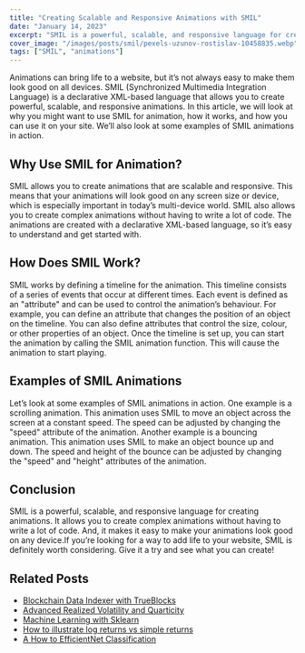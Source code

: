 ```yaml
---
title: "Creating Scalable and Responsive Animations with SMIL"
date: "January 14, 2023"
excerpt: "SMIL is a powerful, scalable, and responsive language for creating animations, making it easy to make your animations look good on any device."
cover_image: "/images/posts/smil/pexels-uzunov-rostislav-10458835.webp"
tags: ["SMIL", "animations"]
---
```


Animations can bring life to a website, but it’s not always easy to make them look good on all
devices. SMIL (Synchronized Multimedia Integration Language) is a declarative XML-based
language that allows you to create powerful, scalable, and responsive animations.
In this article, we will look at why you might want to use SMIL for animation, how it works, and
how you can use it on your site. We’ll also look at some examples of SMIL animations in
action.

## Why Use SMIL for Animation?

SMIL allows you to create animations that are scalable and responsive. This means that
your animations will look good on any screen size or device, which is especially important in
today’s multi-device world.
SMIL also allows you to create complex animations without having to write a lot of code. The
animations are created with a declarative XML-based language, so it’s easy to understand
and get started with.

## How Does SMIL Work?

SMIL works by defining a timeline for the animation. This timeline consists of a series of
events that occur at different times. Each event is defined as an "attribute" and can be used
to control the animation’s behaviour.
For example, you can define an attribute that changes the position of an object on the
timeline. You can also define attributes that control the size, colour, or other properties of an
object.
Once the timeline is set up, you can start the animation by calling the SMIL animation
function. This will cause the animation to start playing.

## Examples of SMIL Animations

Let’s look at some examples of SMIL animations in action.
One example is a scrolling animation. This animation uses SMIL to move an object across
the screen at a constant speed. The speed can be adjusted by changing the "speed"
attribute of the animation.
Another example is a bouncing animation. This animation uses SMIL to make an object
bounce up and down. The speed and height of the bounce can be adjusted by changing the
"speed" and "height" attributes of the animation.

## Conclusion

SMIL is a powerful, scalable, and responsive language for creating animations. It allows you
to create complex animations without having to write a lot of code. And, it makes it easy to
make your animations look good on any device.If you’re looking for a way to add life to your website, SMIL is definitely worth considering.
Give it a try and see what you can create!

## Related Posts

- [Blockchain Data Indexer with TrueBlocks](https://dspyt.com/blockchain-data-indexer-with-trueblocks)
- [Advanced Realized Volatility and Quarticity](https://dspyt.com/advanced-realized-volatility-and-quarticity)
- [Machine Learning with Sklearn](https://dspyt.com/machine-learning-time-series-temperature-data-modeling)
- [How to illustrate log returns vs simple returns](https://dspyt.com/simple-returns-log-return-and-volatility-simple-introduction)
- [A How to EfficientNet Classification](https://dspyt.com/efficientnet-classification)
